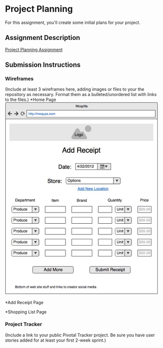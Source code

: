 # Project Planning
For this assignment, you'll create some initial plans for your project.

## Assignment Description
[Project Planning Assignment](https://education.launchcode.org/liftoff/assignments/planning/)

## Submission Instructions

### Wireframes

(Include at least 3 wireframes here, adding images or files to your the repository as necessary. Format them as a bulleted/unordered list with links to the files.)
*Home Page
![Home Page Wireframe](https://raw.githubusercontent.com/jboria13/liftoff-assignments/master/P3-Project_Planning/Wireframes/AddReceipt.jpg)

*Add Receipt Page


*Shopping List Page

### Project Tracker

(Include a link to your public Pivotal Tracker project. Be sure you have user stories added for at least your first 2-week sprint.)